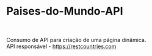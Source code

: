 # Paises-do-Mundo-API

<br>

Consumo de API para criação de uma página dinâmica.
<br>
API responsável - https://restcountries.com
